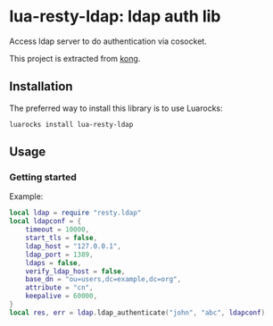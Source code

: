 lua-resty-ldap: ldap auth lib
===========================================

Access ldap server to do authentication via cosocket.

This project is extracted from [kong](https://github.com/Kong/kong/tree/master/kong/plugins/ldap-auth).

Installation
------------

The preferred way to install this library is to use Luarocks:

    luarocks install lua-resty-ldap

Usage
-----

### Getting started

Example:

```lua
local ldap = require "resty.ldap"
local ldapconf = {
    timeout = 10000,
    start_tls = false,
    ldap_host = "127.0.0.1",
    ldap_port = 1389,
    ldaps = false,
    verify_ldap_host = false,
    base_dn = "ou=users,dc=example,dc=org",
    attribute = "cn",
    keepalive = 60000,
}
local res, err = ldap.ldap_authenticate("john", "abc", ldapconf)
```
